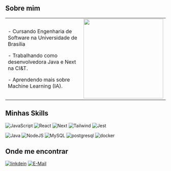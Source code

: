 ## Sobre mim

<table>
  <tr>
    <td>
      <p>- Cursando Engenharia de Software na Universidade de Brasília</p>
      <p>- Trabalhando como desenvolvedora Java e Next na CI&T.</p>
      <p>- Aprendendo mais sobre Machine Learning (IA).</p>
    </td>
    <td>
      <a href="https://github.com/sabrinaberno" title="Perfil da Sabrina Berno"> 
        <img height="250em" src="https://github-readme-stats.vercel.app/api/top-langs/?username=sabrinaberno&theme=dracula&show_icons=true" />
      </a>
    </td>
  </tr>
</table>

## Minhas Skills

![JavaScript](https://readme-components.vercel.app/api?component=logo&logo=javascript&fill=F7DF1E&textfill=000000) 
![React](https://readme-components.vercel.app/api?component=logo&logo=react&fill=61DAFB&textfill=000000)
![Next](https://readme-components.vercel.app/api?component=logo&logo=next.js&fill=000000) 
![Tailwind](https://readme-components.vercel.app/api?component=logo&logo=tailwindcss&fill=06B6D4&textfill=000000) 
![Jest](https://readme-components.vercel.app/api?component=logo&logo=jest&fill=ffc0cd&textfill=000000) 

![Java](https://readme-components.vercel.app/api?component=logo&logo=java&fill=C00000) 
![NodeJS](https://readme-components.vercel.app/api?component=logo&logo=node.js&fill=5FA04E) 
![MySQL](https://readme-components.vercel.app/api?component=logo&logo=mysql&fill=4479A1) 
![postgresql](https://readme-components.vercel.app/api?component=logo&logo=postgresql&fill=4169E1) 
![docker](https://readme-components.vercel.app/api?component=logo&logo=docker&fill=2496ED) 


## Onde me encontrar

[![linkdein](https://readme-components.vercel.app/api?component=logo&logo=linkedin&fill=0A66C2)](https://www.linkedin.com/in/sabrina-caldas-berno/)
[![E-Mail](https://readme-components.vercel.app/api?component=logo&logo=gmail&fill=EA4335)](sabrinacberno@gmail.com)

